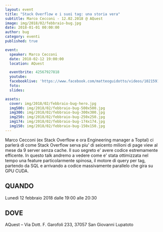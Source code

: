 ```yaml
---
layout: event
title: "Stack Overflow e i suoi tag: una storia vera"
subtitle: Marco Cecconi - 12.02.2018 @ AQuest
image: img/2018/02/febbraio-bug.jpg
date: 2018-01-01 00:00:00
author: bug
category: eventi
published: true

event:
  speaker: Marco Cecconi
  date: 2018-02-12 19:00:00
  location: AQuest

  eventbrite: 42567927818
  youtube:
  facebooklive: 'https://www.facebook.com/matteoguidotto/videos/10215912929320011/'
  foto: 
  slides:

assets:
  cover: img/2018/02/febbraio-bug-hero.jpg
  img500: img/2018/02/febbraio-bug-500x500.jpg
  img300: img/2018/02/febbraio-bug-300x300.jpg
  img250: img/2018/02/febbraio-bug-250x250.jpg
  img174: img/2018/02/febbraio-bug-174x174.jpg
  img150: img/2018/02/febbraio-bug-150x150.jpg
---
```


Marco Cecconi (ex Stack Overflow e ora Engineering manager a Toptal) ci parlerà di come Stack Overflow serva piu' di seicento milioni di page view al mese da 9 server senza cache. Il suo segreto e' avere codice estremamente efficente. In questo talk andremo a vedere come e' stata ottimizzata nel tempo una feature particolarmente spinosa, il motore di query per tag, partendo da SQL e arrivando a codice massivamente parallelo che gira su GPU CUDA.

## QUANDO

Lunedì 12 febbraio 2018 dalle 19:00 alle 20:30

## DOVE

AQuest – Via Dott. F. Garofoli 233, 37057 San Giovanni Lupatoto
